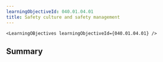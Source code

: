 ```yaml
---
learningObjectiveId: 040.01.04.01
title: Safety culture and safety management
---
```


```tsx eval
<LearningOBjectives learningObjectiveId={040.01.04.01} />
```

## Summary
